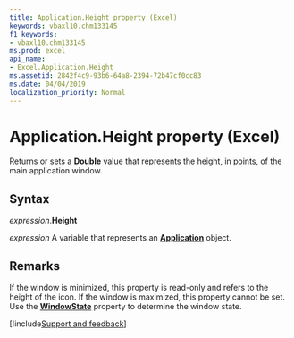 ```yaml
---
title: Application.Height property (Excel)
keywords: vbaxl10.chm133145
f1_keywords:
- vbaxl10.chm133145
ms.prod: excel
api_name:
- Excel.Application.Height
ms.assetid: 2842f4c9-93b6-64a8-2394-72b47cf0cc83
ms.date: 04/04/2019
localization_priority: Normal
---
```



# Application.Height property (Excel)

Returns or sets a **Double** value that represents the height, in [points](../language/glossary/vbe-glossary.md#point), of the main application window.


## Syntax

_expression_.**Height**

_expression_ A variable that represents an **[Application](Excel.Application(object).md)** object.


## Remarks

 If the window is minimized, this property is read-only and refers to the height of the icon. If the window is maximized, this property cannot be set. Use the **[WindowState](Excel.Window.WindowState.md)** property to determine the window state.




[!include[Support and feedback](~/includes/feedback-boilerplate.md)]